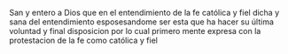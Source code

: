 San y entero a Dios que en el entendimiento de la fe católica y fiel dicha y sana del entendimiento esposesandome ser esta que ha hacer su última voluntad y final disposicion por lo cual primero mente expresa con la protestacion de la fe como católica y fiel